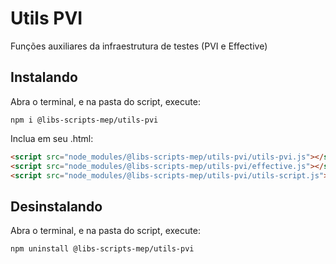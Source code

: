 # Utils PVI

Funções auxiliares da infraestrutura de testes (PVI e Effective)

## Instalando

Abra o terminal, e na pasta do script, execute:

```
npm i @libs-scripts-mep/utils-pvi
```

Inclua em seu .html:

```html
<script src="node_modules/@libs-scripts-mep/utils-pvi/utils-pvi.js"></script>
<script src="node_modules/@libs-scripts-mep/utils-pvi/effective.js"></script>
<script src="node_modules/@libs-scripts-mep/utils-pvi/utils-script.js"></script>
```

## Desinstalando

Abra o terminal, e na pasta do script, execute:

```
npm uninstall @libs-scripts-mep/utils-pvi
```